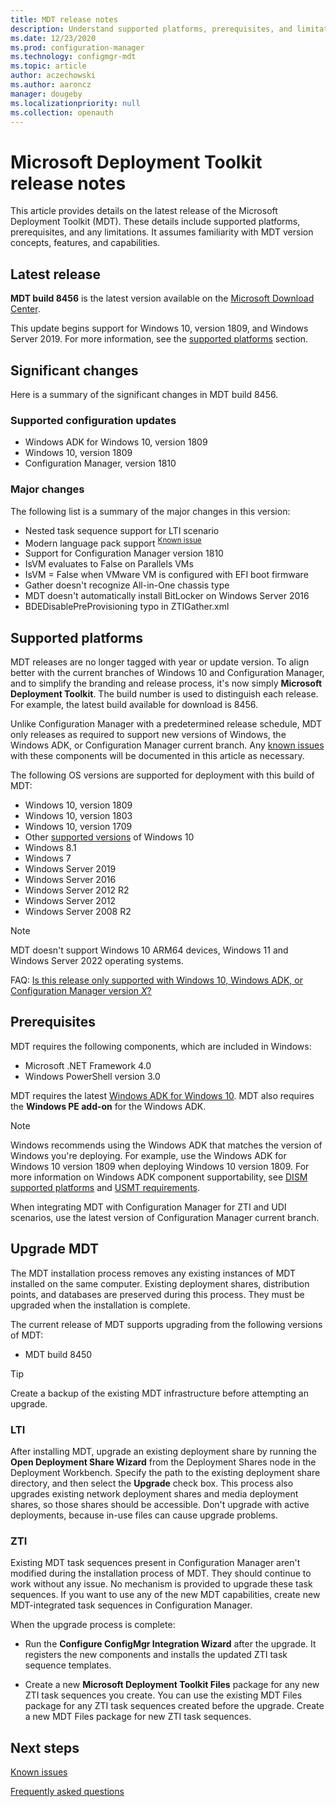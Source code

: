 ```yaml
---
title: MDT release notes
description: Understand supported platforms, prerequisites, and limitations of the Microsoft Deployment Toolkit (MDT).
ms.date: 12/23/2020
ms.prod: configuration-manager
ms.technology: configmgr-mdt
ms.topic: article
author: aczechowski
ms.author: aaroncz
manager: dougeby
ms.localizationpriority: null
ms.collection: openauth
---
```


# Microsoft Deployment Toolkit release notes  

This article provides details on the latest release of the Microsoft Deployment Toolkit (MDT). These details include supported platforms, prerequisites, and any limitations. It assumes familiarity with MDT version concepts, features, and capabilities.

## Latest release

**MDT build 8456** is the latest version available on the [Microsoft Download Center](https://aka.ms/mdtdownload).

This update begins support for Windows 10, version 1809, and Windows Server 2019. For more information, see the [supported platforms](#supported-platforms) section.

## Significant changes

Here is a summary of the significant changes in MDT build 8456.

### Supported configuration updates

- Windows ADK for Windows 10, version 1809
- Windows 10, version 1809
- Configuration Manager, version 1810

### Major changes

The following list is a summary of the major changes in this version:

- Nested task sequence support for LTI scenario
- Modern language pack support <sup>[Known issue](known-issues.md#modern-language-pack-support)</sup>
- Support for Configuration Manager version 1810
- IsVM evaluates to False on Parallels VMs
- IsVM = False when VMware VM is configured with EFI boot firmware
- Gather doesn't recognize All-in-One chassis type
- MDT doesn't automatically install BitLocker on Windows Server 2016
- BDEDisablePreProvisioning typo in ZTIGather.xml

## Supported platforms

MDT releases are no longer tagged with year or update version. To align better with the current branches of Windows 10 and Configuration Manager, and to simplify the branding and release process, it's now simply **Microsoft Deployment Toolkit**. The build number is used to distinguish each release. For example, the latest build available for download is 8456.

Unlike Configuration Manager with a predetermined release schedule, MDT only releases as required to support new versions of Windows, the Windows ADK, or Configuration Manager current branch. Any [known issues](known-issues.md) with these components will be documented in this article as necessary.

The following OS versions are supported for deployment with this build of MDT:

- Windows 10, version 1809
- Windows 10, version 1803
- Windows 10, version 1709
- Other [supported versions](/windows/release-information/) of Windows 10
- Windows 8.1
- Windows 7
- Windows Server 2019
- Windows Server 2016
- Windows Server 2012 R2
- Windows Server 2012
- Windows Server 2008 R2

> [!NOTE]
> MDT doesn't support Windows 10 ARM64 devices, Windows 11 and Windows Server 2022 operating systems.

FAQ: [Is this release only supported with Windows 10, Windows ADK, or Configuration Manager version *X*?](./faq.yml#what-s-the-mdt-support-life-cycle-)

## Prerequisites

MDT requires the following components, which are included in Windows:

- Microsoft .NET Framework 4.0
- Windows PowerShell version 3.0

MDT requires the latest [Windows ADK for Windows 10](/windows-hardware/get-started/adk-install). MDT also requires the **Windows PE add-on** for the Windows ADK.

> [!NOTE]
> Windows recommends using the Windows ADK that matches the version of Windows you're deploying. For example, use the Windows ADK for Windows 10 version 1809 when deploying Windows 10 version 1809. For more information on Windows ADK component supportability, see [DISM supported platforms](/windows-hardware/manufacture/desktop/dism-supported-platforms) and [USMT requirements](/windows/deployment/usmt/usmt-requirements#bkmk-1).

When integrating MDT with Configuration Manager for ZTI and UDI scenarios, use the latest version of Configuration Manager current branch.

## Upgrade MDT

The MDT installation process removes any existing instances of MDT installed on the same computer. Existing deployment shares, distribution points, and databases are preserved during this process. They must be upgraded when the installation is complete.

The current release of MDT supports upgrading from the following versions of MDT:

- MDT build 8450

> [!TIP]
> Create a backup of the existing MDT infrastructure before attempting an upgrade.

### LTI

After installing MDT, upgrade an existing deployment share by running the **Open Deployment Share Wizard** from the Deployment Shares node in the Deployment Workbench. Specify the path to the existing deployment share directory, and then select the **Upgrade** check box. This process also upgrades existing network deployment shares and media deployment shares, so those shares should be accessible. Don't upgrade with active deployments, because in-use files can cause upgrade problems.

### ZTI

Existing MDT task sequences present in Configuration Manager aren't modified during the installation process of MDT. They should continue to work without any issue. No mechanism is provided to upgrade these task sequences. If you want to use any of the new MDT capabilities, create new MDT-integrated task sequences in Configuration Manager.

When the upgrade process is complete:

- Run the **Configure ConfigMgr Integration Wizard** after the upgrade. It registers the new components and installs the updated ZTI task sequence templates.

- Create a new **Microsoft Deployment Toolkit Files** package for any new ZTI task sequences you create. You can use the existing MDT Files package for any ZTI task sequences created before the upgrade. Create a new MDT Files package for new ZTI task sequences.

## Next steps

[Known issues](known-issues.md)

[Frequently asked questions](faq.yml)
